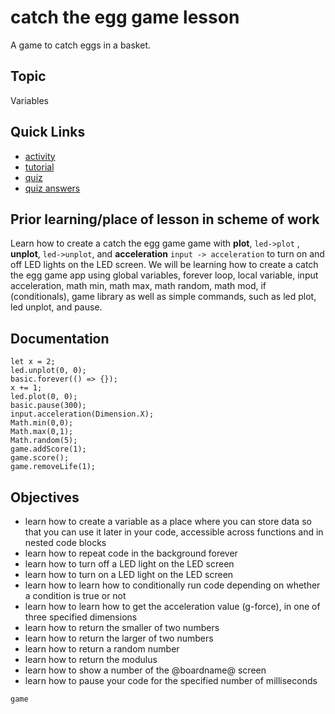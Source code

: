 # catch the egg game lesson

A game to catch eggs in a basket.

## Topic

Variables

## Quick Links

* [activity](/lessons/catch-the-egg-game/activity)
* [tutorial](/lessons/catch-the-egg-game/tutorial)
* [quiz](/lessons/catch-the-egg-game/quiz)
* [quiz answers](/lessons/catch-the-egg-game/quiz-answers)

## Prior learning/place of lesson in scheme of work

Learn how to create a catch the egg game game with **plot**, `led->plot` , **unplot**, `led->unplot`, and **acceleration**  `input -> acceleration` to turn on and off LED lights on the LED screen. We will be learning how to create a catch the egg game app using global variables, forever loop, local variable, input acceleration, math min, math max, math random, math mod, if (conditionals), game library as well as simple commands, such as led plot, led unplot, and pause.

## Documentation

```cards
let x = 2;
led.unplot(0, 0);
basic.forever(() => {});
x += 1;
led.plot(0, 0);
basic.pause(300);
input.acceleration(Dimension.X);
Math.min(0,0);
Math.max(0,1);
Math.random(5);
game.addScore(1);
game.score();
game.removeLife(1);
```

## Objectives

* learn how to create a variable as a place where you can store data so that you can use it later in your code, accessible across functions and in nested code blocks
* learn how to repeat code in the background forever
* learn how to turn off a LED light on the LED screen
* learn how to turn on a LED light on the LED screen
* learn how to learn how to conditionally run code depending on whether a condition is true or not
* learn how to learn how to get the acceleration value (g-force), in one of three specified dimensions
* learn how to return the smaller of two numbers
* learn how to return the larger of two numbers
* learn how to return a random number
* learn how to return the modulus
* learn how to show a number of the @boardname@ screen
* learn how to pause your code for the specified number of milliseconds

```package
game
```
